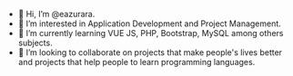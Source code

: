 - 👋 Hi, I’m @eazurara.
- 👀 I’m interested in Application Development and Project Management.
- 🌱 I’m currently learning VUE JS, PHP, Bootstrap, MySQL among others subjects.
- 💞️ I’m looking to collaborate on projects that make people's lives better and projects that help people to learn programming languages.

<!---
eazurara/eazurara is a ✨ special ✨ repository because its `README.md` (this file) appears on your GitHub profile.
You can click the Preview link to take a look at your changes.
--->
